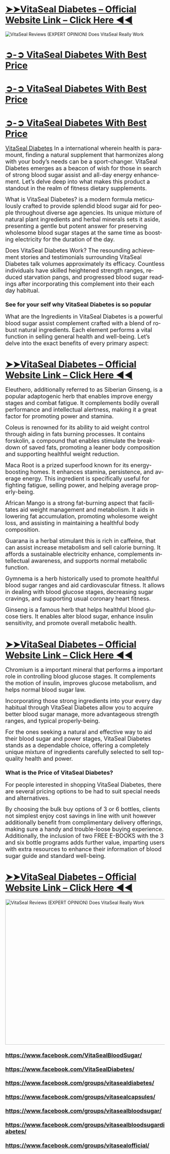 <h1><a href="https://timesfiver.com/vitasealcapsules-buy">➤➤VitaSeal Diabetes &ndash; Official Website Link &ndash; Click Here ◀◀</a></h1>
<p><img src="https://ml.globenewswire.com/Resource/Download/a2d1337f-03cb-4293-9526-b0d0eb18f723?size=2" alt="VitaSeal Reviews (EXPERT OPINION) Does VitaSeal Really Work" /></p>
<h1><a href="https://timesfiver.com/vitasealcapsules-buy">➲-➲ VitaSeal Diabetes With Best Price</a></h1>
<h1><a href="https://timesfiver.com/vitasealcapsules-buy">➲-➲ VitaSeal Diabetes With Best Price</a></h1>
<h1><a href="https://timesfiver.com/vitasealcapsules-buy">➲-➲ VitaSeal Diabetes With Best Price</a></h1>
<p lang="en-US"><span style="font-size: large;"><a href="https://timesfiver.com/vitasealcapsules-buy">VitaSeal Diabetes</a> In a international wherein health is paramount, finding a natural supplement that harmonizes along with your body&rsquo;s needs can be a sport-changer. VitaSeal Diabetes emerges as a beacon of wish for those in search of strong blood sugar assist and all-day energy enhancement. Let&rsquo;s delve deep into what makes this product a standout in the realm of fitness dietary supplements.</span></p>
<p lang="en-US"><span style="font-size: large;">What is VitaSeal Diabetes? is a modern formula meticulously crafted to provide splendid blood sugar aid for people throughout diverse age agencies. Its unique mixture of natural plant ingredients and herbal minerals sets it aside, presenting a gentle but potent answer for preserving wholesome blood sugar stages at the same time as boosting electricity for the duration of the day.</span></p>
<p lang="en-US"><span style="font-size: large;">Does VitaSeal Diabetes Work? The resounding achievement stories and testimonials surrounding VitaSeal Diabetes talk volumes approximately its efficacy. Countless individuals have skilled heightened strength ranges, reduced starvation pangs, and progressed blood sugar readings after incorporating this complement into their each day habitual.</span></p>
<h3 lang="en-US"><span style="font-size: large;">See for your self why VitaSeal Diabetes is so popular</span></h3>
<p lang="en-US"><span style="font-size: large;">What are the Ingredients in VitaSeal Diabetes is a powerful blood sugar assist complement crafted with a blend of robust natural ingredients. Each element performs a vital function in selling general health and well-being. Let&rsquo;s delve into the exact benefits of every primary aspect:</span></p>
<h1><a href="https://timesfiver.com/vitasealcapsules-buy">➤➤VitaSeal Diabetes &ndash; Official Website Link &ndash; Click Here ◀◀</a></h1>
<p lang="en-US"><span style="font-size: large;">Eleuthero, additionally referred to as Siberian Ginseng, is a popular adaptogenic herb that enables improve energy stages and combat fatigue. It complements bodily overall performance and intellectual alertness, making it a great factor for promoting power and stamina.</span></p>
<p lang="en-US"><span style="font-size: large;">Coleus is renowned for its ability to aid weight control through aiding in fats burning processes. It contains forskolin, a compound that enables stimulate the breakdown of saved fats, promoting a leaner body composition and supporting healthful weight reduction.</span></p>
<p lang="en-US"><span style="font-size: large;">Maca Root is a prized superfood known for its energy-boosting homes. It enhances stamina, persistence, and average energy. This ingredient is specifically useful for fighting fatigue, selling power, and helping average properly-being.</span></p>
<p lang="en-US"><span style="font-size: large;">African Mango is a strong fat-burning aspect that facilitates aid weight management and metabolism. It aids in lowering fat accumulation, promoting wholesome weight loss, and assisting in maintaining a healthful body composition.</span></p>
<p lang="en-US"><span style="font-size: large;">Guarana is a herbal stimulant this is rich in caffeine, that can assist increase metabolism and sell calorie burning. It affords a sustainable electricity enhance, complements intellectual awareness, and supports normal metabolic function.</span></p>
<p lang="en-US"><span style="font-size: large;">Gymnema is a herb historically used to promote healthful blood sugar ranges and aid cardiovascular fitness. It allows in dealing with blood glucose stages, decreasing sugar cravings, and supporting usual coronary heart fitness.</span></p>
<p lang="en-US"><span style="font-size: large;">Ginseng is a famous herb that helps healthful blood glucose tiers. It enables alter blood sugar, enhance insulin sensitivity, and promote overall metabolic health.</span></p>
<h1><a href="https://timesfiver.com/vitasealcapsules-buy">➤➤VitaSeal Diabetes &ndash; Official Website Link &ndash; Click Here ◀◀</a></h1>
<p lang="en-US"><span style="font-size: large;">Chromium is a important mineral that performs a important role in controlling blood glucose stages. It complements the motion of insulin, improves glucose metabolism, and helps normal blood sugar law.</span></p>
<p lang="en-US"><span style="font-size: large;">Incorporating those strong ingredients into your every day habitual through VitaSeal Diabetes allow you to acquire better blood sugar manage, more advantageous strength ranges, and typical properly-being.</span></p>
<p lang="en-US"><span style="font-size: large;">For the ones seeking a natural and effective way to aid their blood sugar and power stages, VitaSeal Diabetes stands as a dependable choice, offering a completely unique mixture of ingredients carefully selected to sell top-quality health and power.</span></p>
<h3 lang="en-US"><span style="font-size: large;">What is the Price of VitaSeal Diabetes?</span></h3>
<p lang="en-US"><span style="font-size: large;">For people interested in shopping VitaSeal Diabetes, there are several pricing options to be had to suit special needs and alternatives.</span></p>
<p lang="en-US"><span style="font-size: large;">By choosing the bulk buy options of 3 or 6 bottles, clients not simplest enjoy cost savings in line with unit however additionally benefit from complimentary delivery offerings, making sure a handy and trouble-loose buying experience. Additionally, the inclusion of two FREE E-BOOKS with the 3 and six bottle programs adds further value, imparting users with extra resources to enhance their information of blood sugar guide and standard well-being.</span></p>
<h1><a href="https://timesfiver.com/vitasealcapsules-buy">➤➤VitaSeal Diabetes &ndash; Official Website Link &ndash; Click Here ◀◀</a></h1>
<p><img src="https://ml.globenewswire.com/Resource/Download/98be1a00-43b7-4701-8def-e62f86c11adc" alt="VitaSeal Reviews (EXPERT OPINION) Does VitaSeal Really Work" width="785" height="458" /></p>
<h3 lang="en-US"><span style="font-size: large;"><a href="https://www.facebook.com/VitaSealBloodSugar/">https://www.facebook.com/VitaSealBloodSugar/</a></span></h3>
<h3 lang="en-US"><span style="font-size: large;"><a href="https://www.facebook.com/VitaSealDiabetes/">https://www.facebook.com/VitaSealDiabetes/</a></span></h3>
<h3 lang="en-US"><span style="font-size: large;"><a href="https://www.facebook.com/groups/vitasealdiabetes/">https://www.facebook.com/groups/vitasealdiabetes/</a></span></h3>
<h3 lang="en-US"><span style="font-size: large;"><a href="https://www.facebook.com/groups/vitasealcapsules/">https://www.facebook.com/groups/vitasealcapsules/</a></span></h3>
<h3 lang="en-US"><span style="font-size: large;"><a href="https://www.facebook.com/groups/vitasealbloodsugar/">https://www.facebook.com/groups/vitasealbloodsugar/</a></span></h3>
<h3 lang="en-US"><span style="font-size: large;"><a href="https://www.facebook.com/groups/vitasealbloodsugardiabetes/">https://www.facebook.com/groups/vitasealbloodsugardiabetes/</a></span></h3>
<h3 lang="en-US"><span style="font-size: large;"><a href="https://www.facebook.com/groups/vitasealofficial/">https://www.facebook.com/groups/vitasealofficial/</a></span></h3>

